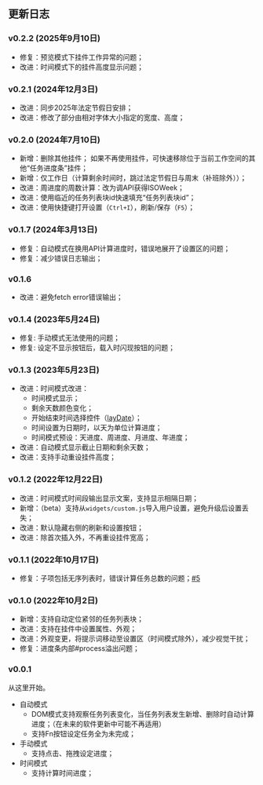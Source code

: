 ## 更新日志

### v0.2.2 (2025年9月10日)

- 修复：预览模式下挂件工作异常的问题；
- 改进：时间模式下的挂件高度显示问题；

### v0.2.1 (2024年12月3日)

- 改进：同步2025年法定节假日安排；
- 改进：修改了部分由相对字体大小指定的宽度、高度；

### v0.2.0 (2024年7月10日)

- 新增：删除其他挂件；
  如果不再使用挂件，可快速移除位于当前工作空间的其他“任务进度条”挂件；
- 新增：仅工作日（计算剩余时间时，跳过法定节假日与周末（补班除外））；
- 改进：周进度的周数计算：改为调API获得ISOWeek；
- 改进：使用临近的任务列表块id快速填充“任务列表块id”；
- 改进：使用快捷键打开设置（`Ctrl+I`），刷新/保存（`F5`）；

### v0.1.7 (2024年3月13日)
- 修复：自动模式在换用API计算进度时，错误地展开了设置区的问题；
- 修复：减少错误日志输出；

### v0.1.6 
- 改进：避免fetch error错误输出；

### v0.1.4 (2023年5月24日)
- 修复: 手动模式无法使用的问题；
- 修复: 设定不显示按钮后，载入时闪现按钮的问题；

### v0.1.3 (2023年5月23日)

- 改进：时间模式改进：
  - 时间模式显示；
  - 剩余天数颜色变化；
  - 开始结束时间选择控件（[layDate](https://layuiweb.com/laydate/index.htm)）；
  - 时间设置为日期时，以天为单位计算进度；
  - 时间模式预设：天进度、周进度、月进度、年进度；
- 改进：自动模式显示截止日期和剩余天数；
- 改进：支持手动重设挂件高度；

### v0.1.2 (2022年12月22日)

- 改进：时间模式时间段输出显示文案，支持显示相隔日期；
- 新增：（beta）支持从`widgets/custom.js`导入用户设置，避免升级后设置丢失；
- 改进：默认隐藏右侧的刷新和设置按钮；
- 改进：除首次插入外，不再重设挂件宽高；

### v0.1.1 (2022年10月17日)

- 修复：子项包括无序列表时，错误计算任务总数的问题；[#5](https://github.com/OpaqueGlass/progressBarT-sywidget/issues/5)

### v0.1.0 (2022年10月2日)

- 新增：支持自动定位紧邻的任务列表块；
- 改进：支持在挂件中设置属性、外观；
- 改进：外观变更，将提示词移动至设置区（时间模式除外），减少视觉干扰；
- 修复：进度条内部#process溢出问题；

### v0.0.1

从这里开始。

- 自动模式
  - DOM模式支持观察任务列表变化，当任务列表发生新增、删除时自动计算进度；（在未来的软件更新中可能不再适用）
  - 支持Fn按钮设定任务全为未完成；
- 手动模式
  - 支持点击、拖拽设定进度；
- 时间模式
  - 支持计算时间进度；